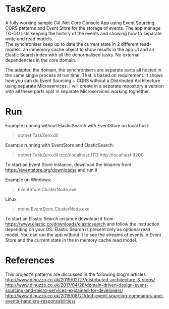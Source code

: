 # TaskZero
A fully working sample C# .Net Core Console App using Event Sourcing, CQRS patterns and Event Store for the storage of events. The app manage TO-DO lists keeping the history of the events and showing how to separate write and read models.  
The synchroniser keep up to date the current state in 2 different read-models: an inmemory cache object to show results in the app UI and an Elastic Search index with all the denormalised tasks. No external dependencies in the core domain.  
  
The adapter, the domain, the synchronisers are separate parts all hosted in the same single process at run time. That is based on requirement. It shows how you can do Event Sourcing + CQRS without a Distributed Architecture using separate Microservices. I will create in a separate repository a version with all these parts split in separate Microservices working toghether.  
   
# Run  
Example running without ElasticSearch with EventStore on local host:  
> dotnet TaskZero.dll  
  
Example running with EventStore and ElasticSearch:  
> dotnet TaskZero.dll tcp://localhost:1113 http://localhost:9200  
  
To start an Event Store instance, download the binaries from https://eventstore.org/downloads/ and run it 
  
Example on Windows:  
> EventStore.ClusterNode.exe 
  
Linux  
> mono EventStore.ClusterNode.exe  
  
To start an Elastic Search instance download it from https://www.elastic.co/downloads/elasticsearch and follow the instruction depending on your OS. Elastic Search is present only as optional read model. You can run the app without it to see the streams of events in Event Store and the current state in the in memory cache read model.  
  
# References  
This project's patterns are discussed in the following blog's articles  
http://www.dinuzzo.co.uk/2019/02/27/distributed-architecture-3-steps/  
http://www.dinuzzo.co.uk/2017/04/28/domain-driven-design-event-sourcing-and-micro-services-explained-for-developers/  
http://www.dinuzzo.co.uk/2015/08/21/ddd-event-sourcing-commands-and-events-handlers-responsabilities/
